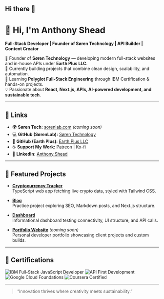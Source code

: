 ## Hi there 👋

# 👋 Hi, I'm Anthony Shead  
**Full-Stack Developer | Founder of Søren Technology | API Builder | Content Creator**

💼 Founder of **Søren Technology** — developing modern full-stack websites and in-house APIs under **Earth Plus LLC**.  
🚀 Currently building projects that combine clean design, scalability, and automation.  
🌱 Learning **Polyglot Full-Stack Engineering** through IBM Certification & hands-on projects.  
💡 Passionate about **React, Next.js, APIs, AI-powered development, and sustainable tech**.

---

## 🔗 Links
- 🌍 **Søren Tech:** [sorenlab.com](https://sorenlab.com) *(coming soon)*  
- 💻 **GitHub (SørenLab):** [Søren Technology](https://github.com/SorenLab)  
- 🌱 **GitHub (Earth Plus):** [Earth Plus LLC](https://github.com/EarthPlus-Organization)  
- ☕ **Support My Work:** [Patreon](https://www.patreon.com/cw/SorenTech) | [Ko-fi](https://ko-fi.com/sorentech)  
- 💼 **LinkedIn:** [Anthony Shead](https://www.linkedin.com/in/anthony-shead-3a2a3424b/)

---

## 🚀 Featured Projects
- [**Cryptocurrency Tracker**](https://github.com/Drakeze/CT-app)  
  TypeScript web app fetching live crypto data, styled with Tailwind CSS.

- [**Blog**](https://github.com/Drakeze/Blog)  
  Practice project exploring SEO, Markdown posts, and Next.js structure.

- [**Dashboard**](https://github.com/Drakeze/Dashboard)  
  Informational dashboard testing connectivity, UI structure, and API calls.

- [**Portfolio Website**](https://github.com/Drakeze/portfolio) *(coming soon)*  
  Personal developer portfolio showcasing client projects and custom builds.

---

## 🧠 Certifications
![IBM Full-Stack JavaScript Developer](https://img.shields.io/badge/IBM%20Full--Stack%20Developer-blue?style=flat-square&logo=ibm)
![API First Development](https://img.shields.io/badge/API%20First%20Principles-green?style=flat-square&logo=swagger)
![Google Cloud Foundations](https://img.shields.io/badge/Google%20Cloud-orange?style=flat-square&logo=googlecloud)
![Coursera Certified](https://img.shields.io/badge/Coursera-Learner-blue?style=flat-square&logo=coursera)

---

> “Innovation thrives where creativity meets sustainability.”


